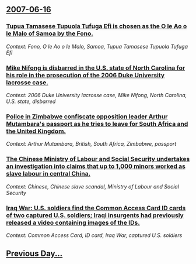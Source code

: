 ## [2007-06-16](/news/2007/06/16/index.md)

### [ Tupua Tamasese Tupuola Tufuga Efi is chosen as the O le Ao o le Malo of Samoa by the Fono. ](/news/2007/06/16/tupua-tamasese-tupuola-tufuga-efi-is-chosen-as-the-o-le-ao-o-le-malo-of-samoa-by-the-fono.md)
_Context: Fono, O le Ao o le Malo, Samoa, Tupua Tamasese Tupuola Tufuga Efi_

### [ Mike Nifong is disbarred in the U.S. state of North Carolina for his role in the prosecution of the 2006 Duke University lacrosse case. ](/news/2007/06/16/mike-nifong-is-disbarred-in-the-u-s-state-of-north-carolina-for-his-role-in-the-prosecution-of-the-2006-duke-university-lacrosse-case.md)
_Context: 2006 Duke University lacrosse case, Mike Nifong, North Carolina, U.S. state, disbarred_

### [ Police in Zimbabwe confiscate opposition leader Arthur Mutambara's passport as he tries to leave for South Africa and the United Kingdom. ](/news/2007/06/16/police-in-zimbabwe-confiscate-opposition-leader-arthur-mutambara-s-passport-as-he-tries-to-leave-for-south-africa-and-the-united-kingdom.md)
_Context: Arthur Mutambara, British, South Africa, Zimbabwe, passport_

### [ The Chinese Ministry of Labour and Social Security undertakes an investigation into claims that up to 1,000 minors worked as slave labour in central China. ](/news/2007/06/16/the-chinese-ministry-of-labour-and-social-security-undertakes-an-investigation-into-claims-that-up-to-1-000-minors-worked-as-slave-labour-i.md)
_Context: Chinese, Chinese slave scandal, Ministry of Labour and Social Security_

### [ Iraq War: U.S. soldiers find the Common Access Card ID cards of two captured U.S. soldiers; Iraqi insurgents had previously released a video containing images of the IDs. ](/news/2007/06/16/iraq-war-u-s-soldiers-find-the-common-access-card-id-cards-of-two-captured-u-s-soldiers-iraqi-insurgents-had-previously-released-a-vide.md)
_Context: Common Access Card, ID card, Iraq War, captured U.S. soldiers_

## [Previous Day...](/news/2007/06/15/index.md)

